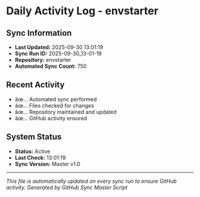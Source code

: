 ﻿# Daily Activity Log - envstarter

## Sync Information
- **Last Updated:** 2025-09-30 13:01:19
- **Sync Run ID:** 2025-09-30_13-01-19
- **Repository:** envstarter
- **Automated Sync Count:** 750

## Recent Activity
- âœ… Automated sync performed
- âœ… Files checked for changes
- âœ… Repository maintained and updated
- âœ… GitHub activity ensured

## System Status
- **Status:** Active
- **Last Check:** 13:01:19
- **Sync Version:** Master v1.0

---
*This file is automatically updated on every sync run to ensure GitHub activity.*
*Generated by GitHub Sync Master Script*
